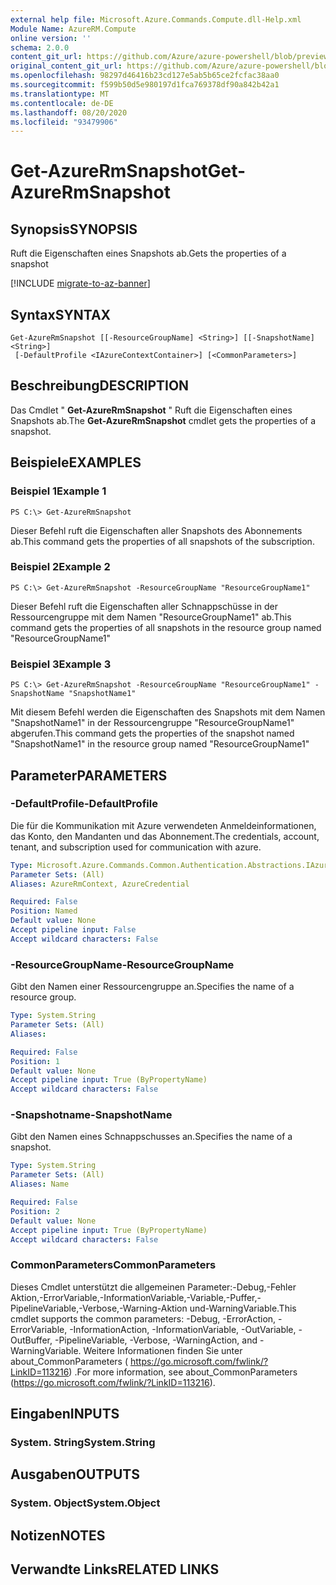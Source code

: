 ```yaml
---
external help file: Microsoft.Azure.Commands.Compute.dll-Help.xml
Module Name: AzureRM.Compute
online version: ''
schema: 2.0.0
content_git_url: https://github.com/Azure/azure-powershell/blob/preview/src/ResourceManager/Compute/Stack/Commands.Compute/help/Get-AzureRmSnapshot.md
original_content_git_url: https://github.com/Azure/azure-powershell/blob/preview/src/ResourceManager/Compute/Stack/Commands.Compute/help/Get-AzureRmSnapshot.md
ms.openlocfilehash: 98297d46416b23cd127e5ab5b65ce2fcfac38aa0
ms.sourcegitcommit: f599b50d5e980197d1fca769378df90a842b42a1
ms.translationtype: MT
ms.contentlocale: de-DE
ms.lasthandoff: 08/20/2020
ms.locfileid: "93479906"
---
```

# <span data-ttu-id="3848b-101">Get-AzureRmSnapshot</span><span class="sxs-lookup"><span data-stu-id="3848b-101">Get-AzureRmSnapshot</span></span>

## <span data-ttu-id="3848b-102">Synopsis</span><span class="sxs-lookup"><span data-stu-id="3848b-102">SYNOPSIS</span></span>
<span data-ttu-id="3848b-103">Ruft die Eigenschaften eines Snapshots ab.</span><span class="sxs-lookup"><span data-stu-id="3848b-103">Gets the properties of a snapshot</span></span>

[!INCLUDE [migrate-to-az-banner](../../includes/migrate-to-az-banner.md)]

## <span data-ttu-id="3848b-104">Syntax</span><span class="sxs-lookup"><span data-stu-id="3848b-104">SYNTAX</span></span>

```
Get-AzureRmSnapshot [[-ResourceGroupName] <String>] [[-SnapshotName] <String>]
 [-DefaultProfile <IAzureContextContainer>] [<CommonParameters>]
```

## <span data-ttu-id="3848b-105">Beschreibung</span><span class="sxs-lookup"><span data-stu-id="3848b-105">DESCRIPTION</span></span>
<span data-ttu-id="3848b-106">Das Cmdlet " **Get-AzureRmSnapshot** " Ruft die Eigenschaften eines Snapshots ab.</span><span class="sxs-lookup"><span data-stu-id="3848b-106">The **Get-AzureRmSnapshot** cmdlet gets the properties of a snapshot.</span></span>

## <span data-ttu-id="3848b-107">Beispiele</span><span class="sxs-lookup"><span data-stu-id="3848b-107">EXAMPLES</span></span>

### <span data-ttu-id="3848b-108">Beispiel 1</span><span class="sxs-lookup"><span data-stu-id="3848b-108">Example 1</span></span>
```
PS C:\> Get-AzureRmSnapshot
```

<span data-ttu-id="3848b-109">Dieser Befehl ruft die Eigenschaften aller Snapshots des Abonnements ab.</span><span class="sxs-lookup"><span data-stu-id="3848b-109">This command gets the properties of all snapshots of the subscription.</span></span>

### <span data-ttu-id="3848b-110">Beispiel 2</span><span class="sxs-lookup"><span data-stu-id="3848b-110">Example 2</span></span>
```
PS C:\> Get-AzureRmSnapshot -ResourceGroupName "ResourceGroupName1"
```

<span data-ttu-id="3848b-111">Dieser Befehl ruft die Eigenschaften aller Schnappschüsse in der Ressourcengruppe mit dem Namen "ResourceGroupName1" ab.</span><span class="sxs-lookup"><span data-stu-id="3848b-111">This command gets the properties of all snapshots in the resource group named "ResourceGroupName1"</span></span>

### <span data-ttu-id="3848b-112">Beispiel 3</span><span class="sxs-lookup"><span data-stu-id="3848b-112">Example 3</span></span>
```
PS C:\> Get-AzureRmSnapshot -ResourceGroupName "ResourceGroupName1" -SnapshotName "SnapshotName1"
```

<span data-ttu-id="3848b-113">Mit diesem Befehl werden die Eigenschaften des Snapshots mit dem Namen "SnapshotName1" in der Ressourcengruppe "ResourceGroupName1" abgerufen.</span><span class="sxs-lookup"><span data-stu-id="3848b-113">This command gets the properties of the snapshot named "SnapshotName1" in the resource group named "ResourceGroupName1"</span></span>

## <span data-ttu-id="3848b-114">Parameter</span><span class="sxs-lookup"><span data-stu-id="3848b-114">PARAMETERS</span></span>

### <span data-ttu-id="3848b-115">-DefaultProfile</span><span class="sxs-lookup"><span data-stu-id="3848b-115">-DefaultProfile</span></span>
<span data-ttu-id="3848b-116">Die für die Kommunikation mit Azure verwendeten Anmeldeinformationen, das Konto, den Mandanten und das Abonnement.</span><span class="sxs-lookup"><span data-stu-id="3848b-116">The credentials, account, tenant, and subscription used for communication with azure.</span></span>

```yaml
Type: Microsoft.Azure.Commands.Common.Authentication.Abstractions.IAzureContextContainer
Parameter Sets: (All)
Aliases: AzureRmContext, AzureCredential

Required: False
Position: Named
Default value: None
Accept pipeline input: False
Accept wildcard characters: False
```

### <span data-ttu-id="3848b-117">-ResourceGroupName</span><span class="sxs-lookup"><span data-stu-id="3848b-117">-ResourceGroupName</span></span>
<span data-ttu-id="3848b-118">Gibt den Namen einer Ressourcengruppe an.</span><span class="sxs-lookup"><span data-stu-id="3848b-118">Specifies the name of a resource group.</span></span>

```yaml
Type: System.String
Parameter Sets: (All)
Aliases: 

Required: False
Position: 1
Default value: None
Accept pipeline input: True (ByPropertyName)
Accept wildcard characters: False
```

### <span data-ttu-id="3848b-119">-Snapshotname</span><span class="sxs-lookup"><span data-stu-id="3848b-119">-SnapshotName</span></span>
<span data-ttu-id="3848b-120">Gibt den Namen eines Schnappschusses an.</span><span class="sxs-lookup"><span data-stu-id="3848b-120">Specifies the name of a snapshot.</span></span>

```yaml
Type: System.String
Parameter Sets: (All)
Aliases: Name

Required: False
Position: 2
Default value: None
Accept pipeline input: True (ByPropertyName)
Accept wildcard characters: False
```

### <span data-ttu-id="3848b-121">CommonParameters</span><span class="sxs-lookup"><span data-stu-id="3848b-121">CommonParameters</span></span>
<span data-ttu-id="3848b-122">Dieses Cmdlet unterstützt die allgemeinen Parameter:-Debug,-Fehler Aktion,-ErrorVariable,-InformationVariable,-Variable,-Puffer,-PipelineVariable,-Verbose,-Warning-Aktion und-WarningVariable.</span><span class="sxs-lookup"><span data-stu-id="3848b-122">This cmdlet supports the common parameters: -Debug, -ErrorAction, -ErrorVariable, -InformationAction, -InformationVariable, -OutVariable, -OutBuffer, -PipelineVariable, -Verbose, -WarningAction, and -WarningVariable.</span></span> <span data-ttu-id="3848b-123">Weitere Informationen finden Sie unter about_CommonParameters ( https://go.microsoft.com/fwlink/?LinkID=113216) .</span><span class="sxs-lookup"><span data-stu-id="3848b-123">For more information, see about_CommonParameters (https://go.microsoft.com/fwlink/?LinkID=113216).</span></span>

## <span data-ttu-id="3848b-124">Eingaben</span><span class="sxs-lookup"><span data-stu-id="3848b-124">INPUTS</span></span>

### <span data-ttu-id="3848b-125">System. String</span><span class="sxs-lookup"><span data-stu-id="3848b-125">System.String</span></span>

## <span data-ttu-id="3848b-126">Ausgaben</span><span class="sxs-lookup"><span data-stu-id="3848b-126">OUTPUTS</span></span>

### <span data-ttu-id="3848b-127">System. Object</span><span class="sxs-lookup"><span data-stu-id="3848b-127">System.Object</span></span>

## <span data-ttu-id="3848b-128">Notizen</span><span class="sxs-lookup"><span data-stu-id="3848b-128">NOTES</span></span>

## <span data-ttu-id="3848b-129">Verwandte Links</span><span class="sxs-lookup"><span data-stu-id="3848b-129">RELATED LINKS</span></span>

